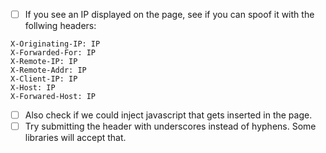 - [ ] If you see an IP displayed on the page, see if you can spoof it with the follwing headers:
```
X-Originating-IP: IP
X-Forwarded-For: IP
X-Remote-IP: IP
X-Remote-Addr: IP
X-Client-IP: IP
X-Host: IP
X-Forwared-Host: IP
```
- [ ] Also check if we could inject javascript that gets inserted in the page.
- [ ] Try submitting the header with underscores instead of hyphens. Some libraries will accept that. 

